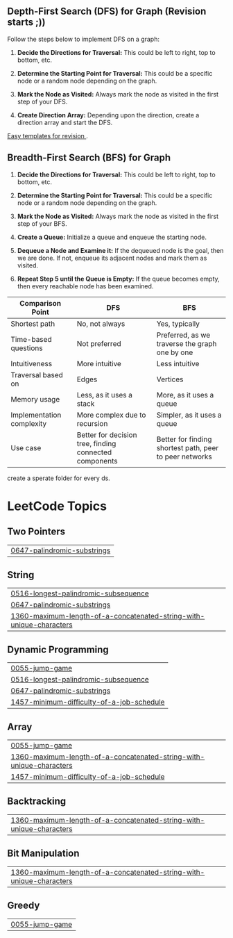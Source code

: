 ## Depth-First Search (DFS) for Graph (Revision starts ;))

Follow the steps below to implement DFS on a graph:

1. **Decide the Directions for Traversal:** This could be left to right, top to bottom, etc.

2. **Determine the Starting Point for Traversal:** This could be a specific node or a random node depending on the graph.

3. **Mark the Node as Visited:** Always mark the node as visited in the first step of your DFS.

4. **Create Direction Array:** Depending upon the direction, create a direction array and start the DFS.

[Easy templates for revision ](https://leetcode.com/discuss/study-guide/655708/Graph-For-Beginners-Problems-or-Pattern-or-Sample-Solutions).

## Breadth-First Search (BFS) for Graph

1. **Decide the Directions for Traversal:** This could be left to right, top to bottom, etc.

2. **Determine the Starting Point for Traversal:** This could be a specific node or a random node depending on the graph.

3. **Mark the Node as Visited:** Always mark the node as visited in the first step of your BFS.

4. **Create a Queue:** Initialize a queue and enqueue the starting node.

5. **Dequeue a Node and Examine it:** If the dequeued node is the goal, then we are done. If not, enqueue its adjacent nodes and mark them as visited.

6. **Repeat Step 5 until the Queue is Empty:** If the queue becomes empty, then every reachable node has been examined.

 Comparison Point | DFS | BFS |
|------------------|-----|-----|
| Shortest path | No, not always | Yes, typically |
| Time-based questions | Not preferred | Preferred, as we traverse the graph one by one |
| Intuitiveness | More intuitive | Less intuitive |
| Traversal based on | Edges | Vertices |
| Memory usage | Less, as it uses a stack | More, as it uses a queue |
| Implementation complexity | More complex due to recursion | Simpler, as it uses a queue |
| Use case | Better for decision tree, finding connected components | Better for finding shortest path, peer to peer networks |


create a sperate folder for every ds.


<!---LeetCode Topics Start-->
# LeetCode Topics
## Two Pointers
|  |
| ------- |
| [0647-palindromic-substrings](https://github.com/advitiya7/yeetcode/tree/master/0647-palindromic-substrings) |
## String
|  |
| ------- |
| [0516-longest-palindromic-subsequence](https://github.com/advitiya7/yeetcode/tree/master/0516-longest-palindromic-subsequence) |
| [0647-palindromic-substrings](https://github.com/advitiya7/yeetcode/tree/master/0647-palindromic-substrings) |
| [1360-maximum-length-of-a-concatenated-string-with-unique-characters](https://github.com/advitiya7/yeetcode/tree/master/1360-maximum-length-of-a-concatenated-string-with-unique-characters) |
## Dynamic Programming
|  |
| ------- |
| [0055-jump-game](https://github.com/advitiya7/yeetcode/tree/master/0055-jump-game) |
| [0516-longest-palindromic-subsequence](https://github.com/advitiya7/yeetcode/tree/master/0516-longest-palindromic-subsequence) |
| [0647-palindromic-substrings](https://github.com/advitiya7/yeetcode/tree/master/0647-palindromic-substrings) |
| [1457-minimum-difficulty-of-a-job-schedule](https://github.com/advitiya7/yeetcode/tree/master/1457-minimum-difficulty-of-a-job-schedule) |
## Array
|  |
| ------- |
| [0055-jump-game](https://github.com/advitiya7/yeetcode/tree/master/0055-jump-game) |
| [1360-maximum-length-of-a-concatenated-string-with-unique-characters](https://github.com/advitiya7/yeetcode/tree/master/1360-maximum-length-of-a-concatenated-string-with-unique-characters) |
| [1457-minimum-difficulty-of-a-job-schedule](https://github.com/advitiya7/yeetcode/tree/master/1457-minimum-difficulty-of-a-job-schedule) |
## Backtracking
|  |
| ------- |
| [1360-maximum-length-of-a-concatenated-string-with-unique-characters](https://github.com/advitiya7/yeetcode/tree/master/1360-maximum-length-of-a-concatenated-string-with-unique-characters) |
## Bit Manipulation
|  |
| ------- |
| [1360-maximum-length-of-a-concatenated-string-with-unique-characters](https://github.com/advitiya7/yeetcode/tree/master/1360-maximum-length-of-a-concatenated-string-with-unique-characters) |
## Greedy
|  |
| ------- |
| [0055-jump-game](https://github.com/advitiya7/yeetcode/tree/master/0055-jump-game) |
<!---LeetCode Topics End-->